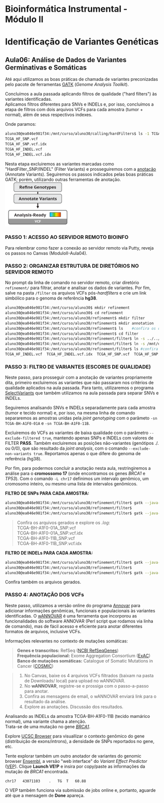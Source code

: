 # Bioinformática Instrumental - Módulo II
# Identificação de Variantes Genéticas

## Aula06: Análise de Dados de Variantes Germinativas e Somáticas
Até aqui utilizamos as boas práticas de chamada de variantes preconizadas pelo pacote de ferramentas [GATK](https://software.broadinstitute.org/gatk/) (_Genome Analysis Toolkit_). 

Concluímos a aula passada aplicando filtros de qualidade ("hard filters") às variantes identificadas.   
Aplicamos filtros diferentes para SNVs e INDELs e, por isso, concluímos a etapa de filtros com dois arquivos VCFs para cada amostra (tumor + normal), além de seus respectivos indexes.   

Onde paramos:   
```bash   
aluno30@ea046e981f34:/mnt/curso/aluno30/calling/hardFilters$ ls -1 TCGA_HF_*vcf   
TCGA_HF_SNP.vcf   
TCGA_HF_SNP.vcf.idx   
TCGA_HF_INDEL.vcf
TCGA_HF_INDEL.vcf.idx   
```  

Nesta etapa excluiremos as variantes marcadas como "HardFilter_SNP/INDEL" (Filter Variants) e prosseguiremos com a [anotação](https://en.wikipedia.org/wiki/SNP_annotation) (Annotate Variants). Seguiremos os passos indicados pelas boas práticas  GATK; porém, utilizando outras ferramentas de anotação.   
![boas_praticas](Workflow_aula6_small.png)   

### PASSO 1: ACESSO AO SERVIDOR REMOTO BIOINFO
Para relembrar como fazer a conexão ao servidor remoto via Putty, reveja os passos no Canvas (ModuloII-Aula04).   

### PASSO 2: ORGANIZAR ESTRUTURA DE DIRETÓRIOS NO SERVIDOR REMOTO
No prompt da linha de comando no servidor remoto, criar diretório ```refinement/``` para filtrar, anotar e analisar os dados de variantes. Por fim, salve na pasta ```/filter```  os arquivos VCFs pós-*hardfilters* e crie um link simbólico para o genoma de referência **hg38**.   

```bash   
aluno30@ea046e981f34:/mnt/curso/aluno30$ mkdir refinement   
aluno30@ea046e981f34:/mnt/curso/aluno30$ cd refinement
aluno30@ea046e981f34:/mnt/curso/aluno30/refinement$ mkdir filter  
aluno30@ea046e981f34:/mnt/curso/aluno30/refinement$ mkdir annotation   
aluno30@ea046e981f34:/mnt/curso/aluno30/refinement$ ls    #confira os diretórios criados   
aluno30@ea046e981f34:/mnt/curso/aluno30/refinement$ cd filter   
aluno30@ea046e981f34:/mnt/curso/aluno30/refinement/filter$ ln -s ../../calling/hardFilters/TCGA_HF_* .  
aluno30@ea046e981f34:/mnt/curso/aluno30/refinement/filter$ ln -s /mnt/dados/aula4/hg38   #link simbólico para pasta com arquivos do hg38.   
aluno30@ea046e981f34:/mnt/curso/aluno30/refinement/filter$ ls #confira os links simbólicos criados   
TCGA_HF_INDEL.vcf  TCGA_HF_INDEL.vcf.idx  TCGA_HF_SNP.vcf  TCGA_HF_SNP.vcf.idx  hg38   
```  

### PASSO 3: FILTRO DE VARIANTES (ESCORES DE QUALIDADE)   
Neste passo, para prosseguir com a anotação de variantes propriamente dita, primeiro excluiremos as variantes que não passaram nos critérios de qualidade aplicados na aula passada. Para tanto, utilizaremos o programa [SelectVariants](https://software.broadinstitute.org/gatk/documentation/tooldocs/current/org_broadinstitute_hellbender_tools_walkers_variantutils_SelectVariants.php) que também utilizamos na aula passada para separar SNVs e INDELs. 

Seguiremos analisando SNVs e INDELs separadamente para cada amostra (tumor e tecido normal) e, por isso, na mesma linha de comando separaremos as amostras unidas pela *joint genotyping* com o parâmeto ```-sn TCGA-BH-A1F0-01A``` e ```-sn TCGA-BH-A1F0-11B```.  

Excluiremos do VCFs as variantes de baixa qualidade com o parâmetro ```--exclude-filtered true```, mantendo apenas SNPs e INDELs com valores de FILTER **PASS**. Também excluiremos as posições não-variantes (genótipos ./. ou 0/0), que são resultado da *joint analysis*, com o comando ```--exclude-non-variants true```. Reportamos apenas o que difere do genoma de referência (hg38).   

Por fim, para podermos concluir a anotação nesta aula, restringiremos a análise para o **cromossomo 17** (onde encontramos os genes *BRCA1* e *TP53*). Com o comando ```-L chr17``` definimos um intervalo genômico, um cromosomo inteiro, ou mesmo uma lista de intervalos genômicos.  

**FILTRO DE SNPs PARA CADA AMOSTRA:**   
```bash   
aluno30@ea046e981f34:/mnt/curso/aluno30/refinement/filter$ gatk --java-options "-Xmx2G" SelectVariants -R hg38/hg38.fa -V TCGA_HF_SNP.vcf -sn TCGA-BH-A1F0-01A --exclude-filtered true --exclude-non-variants true -L chr17 -O TCGA-BH-A1F0-01A_SNP.vcf 2> sel_HF_SNP_01A.log &   
aluno30@ea046e981f34:/mnt/curso/aluno30/refinement/filter$   
aluno30@ea046e981f34:/mnt/curso/aluno30/refinement/filter$ gatk --java-options "-Xmx2G" SelectVariants -R hg38/hg38.fa -V TCGA_HF_SNP.vcf -sn TCGA-BH-A1F0-11B --exclude-filtered true --exclude-non-variants true -L chr17 -O TCGA-BH-A1F0-11B_SNP.vcf 2> sel_HF_SNP_11B.log &   
```   
>Confira os arquivos gerados e explore os *.log*:   
>TCGA-BH-A1F0-01A_SNP.vcf   
>TCGA-BH-A1F0-01A_SNP.vcf.idx   
>TCGA-BH-A1F0-11B_SNP.vcf   
>TCGA-BH-A1F0-11B_SNP.vcf.idx    

**FILTRO DE INDELs PARA CADA AMOSTRA:**   
```bash   
aluno30@ea046e981f34:/mnt/curso/aluno30/refinement/filter$ gatk --java-options "-Xmx2G" SelectVariants -R hg38/hg38.fa -V TCGA_HF_INDEL.vcf -sn TCGA-BH-A1F0-01A --exclude-filtered true  --exclude-non-variants true -L chr17 -O TCGA-BH-A1F0-01A_INDEL.vcf 2> sel_HF_INDEL_01A.log &   
aluno30@ea046e981f34:/mnt/curso/aluno30/refinement/filter$ 
aluno30@ea046e981f34:/mnt/curso/aluno30/refinement/filter$ gatk --java-options "-Xmx2G" SelectVariants -R hg38/hg38.fa -V TCGA_HF_INDEL.vcf -sn TCGA-BH-A1F0-11B --exclude-filtered true  --exclude-non-variants true -L chr17 -O TCGA-BH-A1F0-11B_INDEL.vcf 2> sel_HF_INDEL_11B.log &   
```   

Confira também os arquivos gerados.   

### PASSO 4: ANOTAÇÃO DOS VCFs  
Neste passo, utilizamos a versão online do programa [Annovar](http://annovar.openbioinformatics.org/en/latest/) para adicionar informações genômicas, funcionais e populacionais às variantes identificadas. O [wANNOVAR](http://wannovar.wglab.org/) é uma ferramenta que incorporou as funcionalidades do software ANNOVAR (Perl script que rodamos via linha de comando), mas de fácil acesso e eficiente para anotar diferentes formatos de arquivos, inclusive VCFs.   

Informações relevantes no contexto de mutações somáticas:  
> **Genes e transcritos:** RefSeq ([NCBI RefSeqGenes](https://www.ncbi.nlm.nih.gov/refseq/rsg/about/))  
> **Frequência populacional:** Exome Aggregation Consortium ([ExAC](http://exac.broadinstitute.org/))  
> **Banco de mutações somáticas:** Catalogue of Somatic Mutations in Cancer ([COSMIC](https://cancer.sanger.ac.uk/cosmic)) 


> 1. No Canvas, baixe os 4 arquivos VCFs filtrados (baixam na pasta de Downloads/ local) para upload no wANNOVAR.   
> 2. No **wANNOVAR**, registre-se e prossiga com o passo-a-passo para anotar.   
> 3. Confira as mensagens de email, o wANNOVAR enviará link para o resultado da análise.   
> 4. Explore as anotações. Discussão dos resultados.   

Analisando as INDELs da amostra TCGA-BH-A1F0-11B (tecido mamárico normal), uma variante chama a atenção.   
Trata-se de uma mutação no gene [*BRCA1*](https://www.ncbi.nlm.nih.gov/gene?cmd=Retrieve&dopt=Graphics&list_uids=672).   

Explore [UCSC Browser](http://genome.ucsc.edu/cgi-bin/hgTracks?db=hg38&lastVirtModeType=default&lastVirtModeExtraState=&virtModeType=default&virtMode=0&nonVirtPosition=&position=chr17%3A43044295%2D43125483&hgsid=777953357_4rOF7a8emnEulAF6PagHfdQXXeDn) para visuallizar o contexto genômico do gene (distribuição de exons/introns), a densidade de SNPs reportados no gene, etc.  

Tente explorar também um outro anotador de variantes do genomic browser [Ensembl](https://www.ensembl.org/index.html), a versão "web interface" do *Variant Effect Predictor* ([VEP](https://www.ensembl.org/info/docs/tools/vep/index.html)). Clique **Launch VE!P** e insira por copy/paste as informações da mutação de *BRCA1* encontrada.  
```  
chr17	43071103	.	TG	T	60.88   
```  
O VEP também funciona via submissão de jobs online e, portanto, aguarde até que a mensagem de **Done** apareça.   


